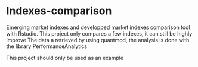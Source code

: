 # Indexes-comparison
Emerging market indexes and developped market indexes comparison tool with Rstudio.
This project only compares a few indexes, it can still be highly improve 
The data a retrieved by using quantmod, the analysis is done with the library PerformanceAnalytics


This project should only be used as an example

